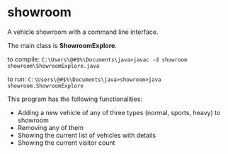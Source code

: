 # showroom
A vehicle showroom with a command line interface.

The main class is **ShowroomExplore**. 

to compile: 
`C:\Users\@#$%\Documents\java>javac -d showroom showroom\ShowroomExplore.java`

to run: 
`C:\Users\@#$%\Documents\java>showroom>java showroom.ShowroomExplore`

This program has the following functionalities:
* Adding a new vehicle of any of three types (normal, sports, heavy) to showroom
* Removing any of them
* Showing the current list of vehicles with details
* Showing the current visitor count